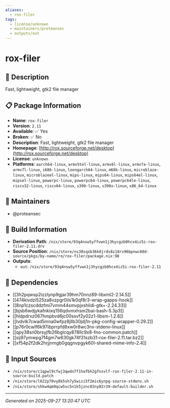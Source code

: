```yaml
---
aliases:
  - rox-filer
tags:
  - license/unknown
  - maintainers/proteansec
  - outputs/out
---
```


# rox-filer

## 📝 Description

Fast, lightweight, gtk2 file manager

## 📋 Package Information

- **Name**: `rox-filer`
- **Version**: `2.11`
- **Available**: ✅ Yes
- **Broken**: ✅ No
- **Description**: Fast, lightweight, gtk2 file manager
- **Homepage**: [http://rox.sourceforge.net/desktop](http://rox.sourceforge.net/desktop)
- **License**: `unknown`
- **Platforms**: `aarch64-linux`, `armv5tel-linux`, `armv6l-linux`, `armv7a-linux`, `armv7l-linux`, `i686-linux`, `loongarch64-linux`, `m68k-linux`, `microblaze-linux`, `microblazeel-linux`, `mips-linux`, `mips64-linux`, `mips64el-linux`, `mipsel-linux`, `powerpc-linux`, `powerpc64-linux`, `powerpc64le-linux`, `riscv32-linux`, `riscv64-linux`, `s390-linux`, `s390x-linux`, `x86_64-linux`
## 👥 Maintainers

- @proteansec


## 🔧 Build Information

- **Derivation Path**: `/nix/store/93q4nsw5yffvwn1j3hycgzb0hcx4iz5i-rox-filer-2.11.drv`
- **Source Position**: `/nix/store/ns30sqxb36k8jrds8z18rv96bpnwc60d-source/pkgs/by-name/ro/rox-filer/package.nix:98`
- **Outputs**:
  - `out`:  `/nix/store/93q4nsw5yffvwn1j3hycgzb0hcx4iz5i-rox-filer-2.11`

## 🔗 Dependencies

- [[3h2pqwsp2izzlynp9gjar39hm70nnz89-libxml2-2.14.5]]
- [[474kivdzi525za8vzpgr0ils1k0qf8r3-wrap-gapps-hook]]
- [[8np1czscddzfmi7vmm44smvpjxshlidi-gtk+-2.24.33]]
- [[bjsb6wdjykafnkixq156qdvmxhsm2bai-bash-5.3p3]]
- [[hldpdrxz067hmpbvd6jc00ssvf2y02z1-libsm-1.2.6]]
- [[lvdvlk7cwad5mna0wfpz8jllb30jdj1n-pkg-config-wrapper-0.29.2]]
- [[p76r0cwlf6k97ibprrpfd8xw0r8wc3nx-stdenv-linux]]
- [[qpy38sn0brsyjfb26bglcqy878llc9x8-fno-common.patch]]
- [[sij97ymwpg7f4gm7w630gk74f31szb31-rox-filer-2.11.tar.bz2]]
- [[xf54p2f2dk2hrjjnmgb0gqgnvpgyk60l-shared-mime-info-2.4]]

## 📁 Input Sources

- `/nix/store/c1qpwl9cfwj3qwdn7f1hafbh2gfnsvlf-rox-filer-2.11-in-source-build.patch`
- `/nix/store/l622p70vy8k5sh7y5wizi5f2mic6ynpg-source-stdenv.sh`
- `/nix/store/shkw4qm9qcw5sc5n1k5jznc83ny02r39-default-builder.sh`

---
*Generated on 2025-09-27 13:20:47 UTC*
